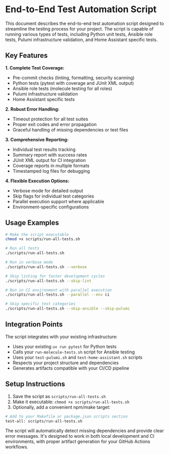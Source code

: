# End-to-End Test Automation Script
This document describes the end-to-end test automation script designed to streamline the testing process for your project. The script is capable of running various types of tests, including Python unit tests, Ansible role tests, Pulumi infrastructure validation, and Home Assistant specific tests.

## Key Features

**1. Complete Test Coverage:**
- Pre-commit checks (linting, formatting, security scanning)
- Python tests (pytest with coverage and JUnit XML output)
- Ansible role tests (molecule testing for all roles)
- Pulumi infrastructure validation
- Home Assistant specific tests

**2. Robust Error Handling:**
- Timeout protection for all test suites
- Proper exit codes and error propagation
- Graceful handling of missing dependencies or test files

**3. Comprehensive Reporting:**
- Individual test results tracking
- Summary report with success rates
- JUnit XML output for CI integration
- Coverage reports in multiple formats
- Timestamped log files for debugging

**4. Flexible Execution Options:**
- Verbose mode for detailed output
- Skip flags for individual test categories
- Parallel execution support where applicable
- Environment-specific configurations

## Usage Examples

```bash
# Make the script executable
chmod +x scripts/run-all-tests.sh

# Run all tests
./scripts/run-all-tests.sh

# Run in verbose mode
./scripts/run-all-tests.sh --verbose

# Skip linting for faster development cycles
./scripts/run-all-tests.sh --skip-lint

# Run in CI environment with parallel execution
./scripts/run-all-tests.sh --parallel --env ci

# Skip specific test categories
./scripts/run-all-tests.sh --skip-ansible --skip-pulumi
```

## Integration Points

The script integrates with your existing infrastructure:
- Uses your existing `uv run pytest` for Python tests
- Calls your `run-molecule-tests.sh` script for Ansible testing
- Uses your `test-pulumi.sh` and `test-home-assistant.sh` scripts
- Respects your project structure and dependencies
- Generates artifacts compatible with your CI/CD pipeline

## Setup Instructions

1. Save the script as `scripts/run-all-tests.sh`
2. Make it executable: `chmod +x scripts/run-all-tests.sh`
3. Optionally, add a convenient npm/make target:

```bash
# Add to your Makefile or package.json scripts section
test-all: scripts/run-all-tests.sh
```

The script will automatically detect missing dependencies and provide clear error messages. It's designed to work in both local development and CI environments, with proper artifact generation for your GitHub Actions workflows.
